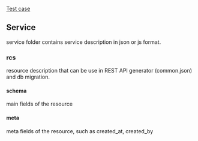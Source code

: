 [Test case](https://sequencediagram.org/index.html#initialData=C4S2BsFMAIFkGVoBVIGdioFCYA4EMAnUAYxHwDthoBVASV0JLL0ugGEEGiRSKqBFLkz7QA6gEYhPZq1EAmKbxZUkABSST83JazVIFdALQA+DvABcxApDzAY8APKYzJveMvXb9p2YA8ht3MAewBrTDp-M2CwiX9Ax2gAVxwAEy9Mfn8Jc2ACFlQAMyCCAFtoADJoApBwOwJnBBN+cxwg8HAG+H9mgHNIKmS0u06TKMGvaHRivD6MrLkWto7+E3lzPoHU9PlXdQW8Yhi5OL3ooA)

## Service
service folder contains service description in json or js format.

### rcs
resource description that can be use in REST API generator (common.json) and db migration.

#### schema
main fields of the resource

#### meta
meta fields of the resource, such as created\_at, created\_by
